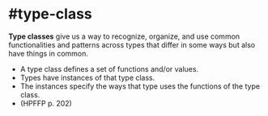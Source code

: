 # #type-class

**Type classes** give us a way to recognize, organize, and use common functionalities and patterns across types that differ in some ways but also have things in common.

- A type class defines a set of functions and/or values.
- Types have instances of that type class.
- The instances specify the ways that type uses the functions of the type class.
- (HPFFP p. 202)

